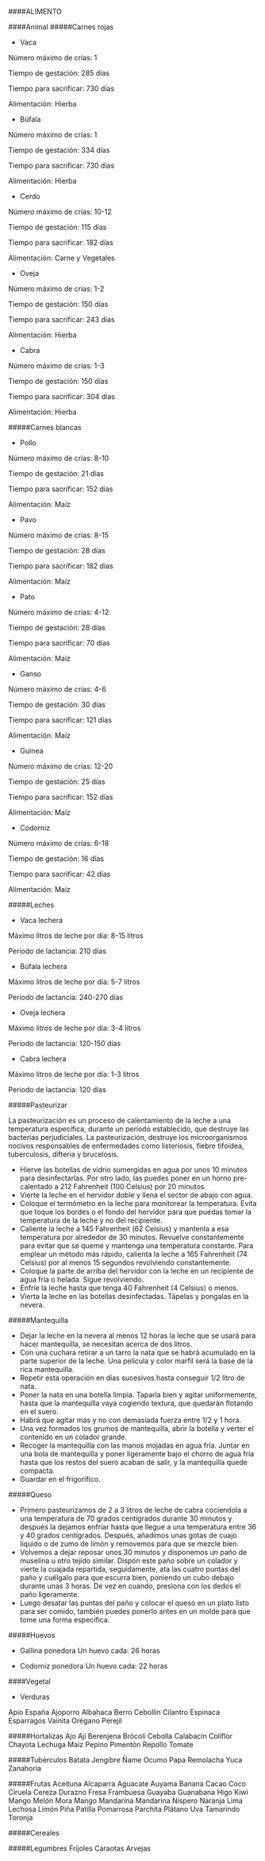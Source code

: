 ####ALIMENTO

####Animal
#####Carnes rojas

- Vaca

 Número máximo de crías: 1

 Tiempo de gestación: 285 días

 Tiempo para sacrificar: 730 días

 Alimentación: Hierba

- Búfala

 Número máximo de crías: 1

 Tiempo de gestación: 334 días

 Tiempo para sacrificar: 730 días

 Alimentación: Hierba

- Cerdo

 Número máximo de crías: 10-12

 Tiempo de gestación: 115 días

 Tiempo para sacrificar: 182 días

 Alimentación: Carne y Vegetales

- Oveja

 Número máximo de crías: 1-2

 Tiempo de gestación: 150 días

 Tiempo para sacrificar: 243 días

 Alimentación: Hierba

- Cabra

 Número máximo de crías: 1-3

 Tiempo de gestación: 150 días

 Tiempo para sacrificar: 304 días

 Alimentación: Hierba


#####Carnes blancas


- Pollo

 Número máximo de crías: 8-10

 Tiempo de gestación: 21 días

 Tiempo para sacrificar: 152 días

 Alimentación: Maíz

- Pavo

 Número máximo de crías: 8-15

 Tiempo de gestación: 28 días

 Tiempo para sacrificar: 182 días

 Alimentación: Maíz

- Pato

 Número máximo de crías: 4-12

 Tiempo de gestación: 28 días

 Tiempo para sacrificar: 70 días

 Alimentación: Maíz

- Ganso

 Número máximo de crías: 4-6

 Tiempo de gestación: 30 días

 Tiempo para sacrificar: 121 días

 Alimentación: Maíz

- Guinea

 Número máximo de crías: 12-20

 Tiempo de gestación: 25 días

 Tiempo para sacrificar: 152 días

 Alimentación: Maíz

- Codorniz

 Número máximo de crías: 6-18

 Tiempo de gestación: 16 días

 Tiempo para sacrificar: 42 días

 Alimentación: Maíz

#####Leches


- Vaca lechera

 Máximo litros de leche por día: 8-15 litros

 Periodo de lactancia: 210 días

- Búfala lechera

 Máximo litros de leche por día: 5-7 litros

 Periodo de lactancia: 240-270 días

- Oveja lechera

 Máximo litros de leche por día: 3-4 litros

 Periodo de lactancia: 120-150 días

- Cabra lechera

 Máximo litros de leche por día: 1-3 litros

 Periodo de lactancia: 120 días

#####Pasteurizar

La pasteurización es un proceso de calentamiento de la leche a una temperatura específica, durante un período establecido, que destruye las bacterias perjudiciales. La pasteurización, destruye los microorganismos nocivos responsables de enfermedades como listeriosis, fiebre tifoidea, tuberculosis, difteria y brucelosis.

- Hierve las botellas de vidrio sumergidas en agua por unos 10 minutos para desinfectarlas. Por otro lado, las puedes poner en un horno pre-calentado a 212 Fahrenheit (100 Celsius) por 20 minutos.
- Vierte la leche en el hervidor doble y llena el sector de abajo con agua.
- Coloque el termómetro en la leche para monitorear la temperatura. Evita que toque los bordes o el fondo del hervidor para que puedas tomar la temperatura de la leche y no del recipiente.
- Caliente la leche a 145 Fahrenheit (62 Celsius) y mantenla a esa temperatura por alrededor de 30 minutos. Revuelve constantemente para evitar que se queme y mantenga una temperatura constante. Para emplear un método más rápido, calienta la leche a 165 Fahrenheit (74 Celsius) por al menos 15 segundos revolviendo constantemente.
- Coloque la parte de arriba del hervidor con la leche en un recipiente de agua fría o helada. Sigue revolviendo.
- Enfríe la leche hasta que tenga 40 Fahrenheit (4 Celsius) o menos.
- Vierta la leche en las botellas desinfectadas. Tápelas y pongalas en la nevera.

#####Mantequilla
- Dejar la leche en la nevera al menos 12 horas la leche que se usará para hacer mantequilla, se necesitan acerca de dos litros.
- Con una cuchara retirar a un tarro la nata que se habrá acumulado en la parte superior de la leche. Una película y color marfil será la base de la rica mantequilla.
- Repetir esta operación en días sucesivos hasta conseguir 1/2 litro de nata.
- Poner la nata en una botella limpia. Taparla bien y agitar uniformemente, hasta que la mantequilla vaya cogiendo textura, que quedarán flotando en el suero.
- Habrá que agitar más y no con demasiada fuerza entre 1/2 y 1 hora.
- Una vez formados los grumos de mantequilla, abrir la botella y verter el contenido en un colador grande.
- Recoger la mantequilla con las manos mojadas en agua fría. Juntar en una bola de mantequilla y poner ligeramente bajo el chorro de agua fría hasta que los restos del suero acaban de salir, y la mantequilla quede compacta.
- Guardar en el frigorífico.

#####Queso
- Primero pasteurizamos de 2 a 3 litros de leche de cabra cociendola a una temperatura de 70 grados centígrados durante 30 minutos y después la dejamos enfriar hasta que llegue a una temperatura entre 36 y 40 grados centígrados. Después, añadimos unas gotas de cuajo líquido o de zumo de limón y removemos para que se mezcle bien.
- Volvemos a dejar reposar unos 30 minutos y disponemos un paño de muselina u otro tejido similar. Dispón este paño sobre un colador y vierte la cuajada repartida, seguidamente, ata las cuatro puntas del paño y cuélgalo para que escurra bien, poniendo un cubo debajo durante unas 3 horas. De vez en cuando, presiona con los dedos el paño ligeramente.
- Luego desatar las puntas del paño y colocar el queso en un plato listo para ser comido, también puedes ponerlo antes en un molde para que tome una forma específica.


#####Huevos
- Gallina ponedora
 Un huevo cada: 26 horas

- Codorniz ponedora
 Un huevo cada: 22 horas

####Vegetal
- Verduras

 Apio España
 Ajoporro
 Albahaca
 Berro
 Cebollin
 Cilantro
 Espinaca
 Esparragos
 Vainita
 Orégano
 Perejil

#####Hortalizas
Ajo
Aji
Berenjena
Brócoli
Cebolla
Calabacín
Coliflor
Chayota
Lechuga
Maiz
Pepino
Pimentón
Repollo
Tomate

#####Tubérculos
Batata
Jengibre
Ñame
Ocumo
Papa
Remolacha
Yuca
Zanahoria

#####Frutas
Aceituna
Alcaparra
Aguacate
Auyama
Banana
Cacao
Coco
Ciruela
Cereza
Durazno
Fresa
Frambuesa
Guayaba
Guanabana
Higo
Kiwi
Mango
Melón
Mora
Mango
Mandarina
Mandarina
Níspero
Naranja
Lima
Lechosa
Limón
Piña
Patilla
Pomarrosa
Parchita
Plátano
Uva
Tamarindo
Toronja

#####Cereales

#####Legumbres
Frijoles
Caraotas
Arvejas

